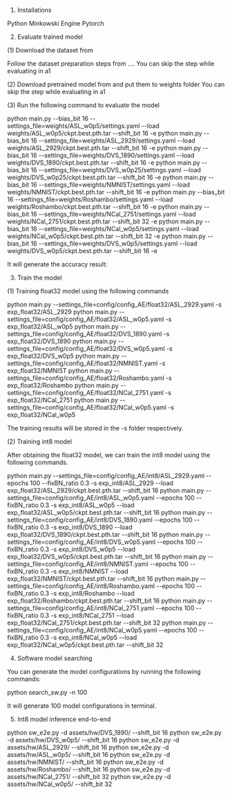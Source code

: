 1. Installations

Python
Minkowski Engine
Pytorch


2. Evaluate trained model

(1) Download the dataset from 

Follow the dataset preparation steps from ....
You can skip the step while evaluating in a1

(2) Download pretrained model from and put them to weights folder
You can skip the step while evaluating in a1

(3) Run the following command to evaluate the model

python main.py --bias_bit 16 --settings_file=weights/ASL_w0p5/settings.yaml --load weights/ASL_w0p5/ckpt.best.pth.tar --shift_bit 16 -e
python main.py --bias_bit 16 --settings_file=weights/ASL_2929/settings.yaml --load weights/ASL_2929/ckpt.best.pth.tar --shift_bit 16 -e
python main.py --bias_bit 16 --settings_file=weights/DVS_1890/settings.yaml --load weights/DVS_1890/ckpt.best.pth.tar --shift_bit 16 -e
python main.py --bias_bit 16 --settings_file=weights/DVS_w0p25/settings.yaml --load weights/DVS_w0p25/ckpt.best.pth.tar --shift_bit 16 -e
python main.py --bias_bit 16 --settings_file=weights/NMNIST/settings.yaml --load weights/NMNIST/ckpt.best.pth.tar --shift_bit 16 -e 
python main.py --bias_bit 16 --settings_file=weights/Roshambo/settings.yaml --load weights/Roshambo/ckpt.best.pth.tar --shift_bit 16 -e 
python main.py --bias_bit 16 --settings_file=weights/NCal_2751/settings.yaml --load weights/NCal_2751/ckpt.best.pth.tar --shift_bit 32 -e
python main.py --bias_bit 16 --settings_file=weights/NCal_w0p5/settings.yaml --load weights/NCal_w0p5/ckpt.best.pth.tar --shift_bit 32 -e
python main.py --bias_bit 16 --settings_file=weights/DVS_w0p5/settings.yaml --load weights/DVS_w0p5/ckpt.best.pth.tar --shift_bit 16 -e 

It will generate the accuracy result:






3. Train the model

(1) Training float32 model using the following commands

python main.py --settings_file=config/config_AE/float32/ASL_2929.yaml -s exp_float32/ASL_2929
python main.py --settings_file=config/config_AE/float32/ASL_w0p5.yaml -s exp_float32/ASL_w0p5
python main.py --settings_file=config/config_AE/float32/DVS_1890.yaml -s exp_float32/DVS_1890
python main.py --settings_file=config/config_AE/float32/DVS_w0p5.yaml -s exp_float32/DVS_w0p5
python main.py --settings_file=config/config_AE/float32/NMNIST.yaml -s exp_float32/NMNIST
python main.py --settings_file=config/config_AE/float32/Roshambo.yaml -s exp_float32/Roshambo
python main.py --settings_file=config/config_AE/float32/NCal_2751.yaml -s exp_float32/NCal_2751
python main.py --settings_file=config/config_AE/float32/NCal_w0p5.yaml -s exp_float32/NCal_w0p5

The training results will be stored in the -s folder respectively.


(2) Training int8 model

After obtaining the float32 model, we can train the int8 model using the following commands.

python main.py --settings_file=config/config_AE/int8/ASL_2929.yaml --epochs 100 --fixBN_ratio 0.3 -s exp_int8/ASL_2929 --load exp_float32/ASL_2929/ckpt.best.pth.tar --shift_bit 16
python main.py --settings_file=config/config_AE/int8/ASL_w0p5.yaml --epochs 100 --fixBN_ratio 0.3 -s exp_int8/ASL_w0p5 --load exp_float32/ASL_w0p5/ckpt.best.pth.tar --shift_bit 16
python main.py --settings_file=config/config_AE/int8/DVS_1890.yaml --epochs 100 --fixBN_ratio 0.3 -s exp_int8/DVS_1890 --load exp_float32/DVS_1890/ckpt.best.pth.tar --shift_bit 16
python main.py --settings_file=config/config_AE/int8/DVS_w0p5.yaml --epochs 100 --fixBN_ratio 0.3 -s exp_int8/DVS_w0p5 --load exp_float32/DVS_w0p5/ckpt.best.pth.tar --shift_bit 16
python main.py --settings_file=config/config_AE/int8/NMNIST.yaml --epochs 100 --fixBN_ratio 0.3 -s exp_int8/NMNIST --load exp_float32/NMNIST/ckpt.best.pth.tar --shift_bit 16
python main.py --settings_file=config/config_AE/int8/Roshambo.yaml --epochs 100 --fixBN_ratio 0.3 -s exp_int8/Roshambo --load exp_float32/Roshambo/ckpt.best.pth.tar --shift_bit 16
python main.py --settings_file=config/config_AE/int8/NCal_2751.yaml --epochs 100 --fixBN_ratio 0.3 -s exp_int8/NCal_2751 --load exp_float32/NCal_2751/ckpt.best.pth.tar --shift_bit 32
python main.py --settings_file=config/config_AE/int8/NCal_w0p5.yaml --epochs 100 --fixBN_ratio 0.3 -s exp_int8/NCal_w0p5 --load exp_float32/NCal_w0p5/ckpt.best.pth.tar --shift_bit 32


4. Software model searching

You can generate the model configurations by running the following commands:

python search_sw.py -n 100

It will generate 100 model configurations in terminal.


5. Int8 model inference end-to-end

python sw_e2e.py -d assets/hw/DVS_1890/ --shift_bit 16
python sw_e2e.py -d assets/hw/DVS_w0p5/ --shift_bit 16
python sw_e2e.py -d assets/hw/ASL_2929/ --shift_bit 16
python sw_e2e.py -d assets/hw/ASL_w0p5/ --shift_bit 16
python sw_e2e.py -d assets/hw/NMNIST/ --shift_bit 16
python sw_e2e.py -d assets/hw/Roshambo/ --shift_bit 16
python sw_e2e.py -d assets/hw/NCal_2751/ --shift_bit 32
python sw_e2e.py -d assets/hw/NCal_w0p5/ --shift_bit 32
